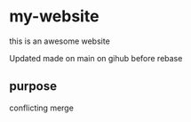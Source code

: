 # my-website
this is an awesome website

Updated made on main on gihub before rebase

## purpose

conflicting merge
